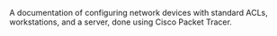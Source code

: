 A documentation of configuring network devices with standard ACLs, workstations, and a server, done using Cisco Packet Tracer.
